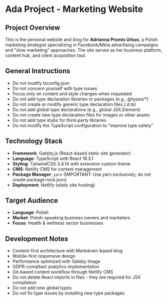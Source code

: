 # Ada Project - Marketing Website

## Project Overview

This is the personal website and blog for **Adrianna Promis Urbas**, a Polish marketing strategist specializing in Facebook/Meta advertising campaigns and "slow marketing" approaches. The site serves as her business platform, content hub, and client acquisition tool.

## General Instructions

- Do not modify tsconfig.json
- Do not concern yourself with type issues
- Focus only on content and style changes when requested
- Do not add type declaration libraries or packages (e.g., @types/\*)
- Do not create or modify generic type declaration files (.d.ts)
- Do not add global type declarations (e.g., global JSX.Element)
- Do not create new type declaration files for images or other assets
- Do not add type stubs for third-party libraries
- Do not modify the TypeScript configuration to "improve type safety"

## Technology Stack

- **Framework**: Gatsby.js (React-based static site generator)
- **Language**: TypeScript with React 18.3.1
- **Styling**: TailwindCSS 3.4.14 with extensive custom theme
- **CMS**: Netlify CMS for content management
- **Package Manager**: `yarn` (IMPORTANT: Use yarn exclusively, do not create package-lock.json)
- **Deployment**: Netlify (static site hosting)

## Target Audience

- **Language**: Polish
- **Market**: Polish-speaking business owners and marketers
- **Focus**: Health & wellness sector businesses

## Development Notes

- Content-first architecture with Markdown-based blog
- Mobile-first responsive design
- Performance optimized with Gatsby Image
- GDPR-compliant analytics implementation
- Git-based content workflow through Netlify CMS
- Do not delete React imports in files - they are required for JSX compilation
- Do not add new global types
- Do not fix type issues by installing new type packages
